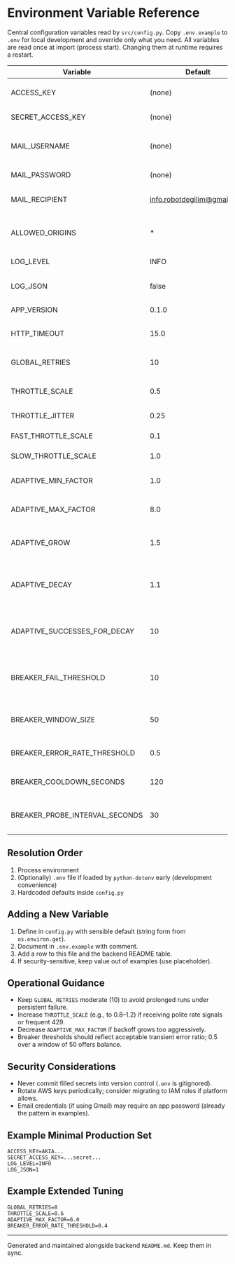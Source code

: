 # Environment Variable Reference

Central configuration variables read by `src/config.py`. Copy `.env.example` to `.env` for local development and override only what you need. All variables are read once at import (process start). Changing them at runtime requires a restart.

| Variable | Default | Type | Purpose | Notes |
|----------|---------|------|---------|-------|
| ACCESS_KEY | (none) | string | AWS access key for S3 uploads | Required in production |
| SECRET_ACCESS_KEY | (none) | string | AWS secret key | Required in production |
| MAIL_USERNAME | (none) | string | SMTP username for error emails | Optional |
| MAIL_PASSWORD | (none) | string | SMTP password | Optional |
| MAIL_RECIPIENT | info.robotdegilim@gmail.com | string | Destination for error notifications | Can override |
| ALLOWED_ORIGINS | * | string | CORS allow list (comma separated or `*`) | Parsed at startup |
| LOG_LEVEL | INFO | string | Minimum log level | One of DEBUG/INFO/WARN/ERROR |
| LOG_JSON | false | bool-ish | Enable JSON structured logging | Accepts 1/true/yes |
| APP_VERSION | 0.1.0 | string | Reported via `/status` | Bump per deploy |
| HTTP_TIMEOUT | 15.0 | float (s) | Per-attempt HTTP timeout | Applies to upstream fetches |
| GLOBAL_RETRIES | 10 | int | Max attempts per HTTP call | Inclusive of first attempt |
| THROTTLE_SCALE | 0.5 | float | Base multiplier for delays | Global tuning knob |
| THROTTLE_JITTER | 0.25 | float | Random jitter factor | 0 → no jitter |
| FAST_THROTTLE_SCALE | 0.1 | float | Preset fast mode scale | Used when recovering |
| SLOW_THROTTLE_SCALE | 1.0 | float | Preset slow mode scale | Used when degraded |
| ADAPTIVE_MIN_FACTOR | 1.0 | float | Lower bound for adaptive factor | Safeguard |
| ADAPTIVE_MAX_FACTOR | 8.0 | float | Upper bound for adaptive factor | Prevent runaway |
| ADAPTIVE_GROW | 1.5 | float | Multiplicative increase on failure cluster | Exponential-ish |
| ADAPTIVE_DECAY | 1.1 | float | Decay divisor applied after success streak | Works with successes count |
| ADAPTIVE_SUCCESSES_FOR_DECAY | 10 | int | Successes needed before applying decay | Controls stability |
| BREAKER_FAIL_THRESHOLD | 10 | int | Failures within window to consider open | See window size |
| BREAKER_WINDOW_SIZE | 50 | int | Sliding window size for error stats | Larger = smoother |
| BREAKER_ERROR_RATE_THRESHOLD | 0.5 | float (0-1) | Error ratio to open breaker | 0.5 = 50% |
| BREAKER_COOLDOWN_SECONDS | 120 | int | Time breaker stays fully open | No requests except probes |
| BREAKER_PROBE_INTERVAL_SECONDS | 30 | int | Interval between probe attempts | Probes test recovery |

## Resolution Order
1. Process environment
2. (Optionally) `.env` file if loaded by `python-dotenv` early (development convenience)
3. Hardcoded defaults inside `config.py`

## Adding a New Variable
1. Define in `config.py` with sensible default (string form from `os.environ.get`).
2. Document in `.env.example` with comment.
3. Add a row to this file and the backend README table.
4. If security-sensitive, keep value out of examples (use placeholder).

## Operational Guidance
- Keep `GLOBAL_RETRIES` moderate (10) to avoid prolonged runs under persistent failure.
- Increase `THROTTLE_SCALE` (e.g., to 0.8–1.2) if receiving polite rate signals or frequent 429.
- Decrease `ADAPTIVE_MAX_FACTOR` if backoff grows too aggressively.
- Breaker thresholds should reflect acceptable transient error ratio; 0.5 over a window of 50 offers balance.

## Security Considerations
- Never commit filled secrets into version control (`.env` is gitignored).
- Rotate AWS keys periodically; consider migrating to IAM roles if platform allows.
- Email credentials (if using Gmail) may require an app password (already the pattern in examples).

## Example Minimal Production Set
```
ACCESS_KEY=AKIA...
SECRET_ACCESS_KEY=...secret...
LOG_LEVEL=INFO
LOG_JSON=1
```

## Example Extended Tuning
```
GLOBAL_RETRIES=8
THROTTLE_SCALE=0.6
ADAPTIVE_MAX_FACTOR=6.0
BREAKER_ERROR_RATE_THRESHOLD=0.4
```

---
Generated and maintained alongside backend `README.md`. Keep them in sync.
